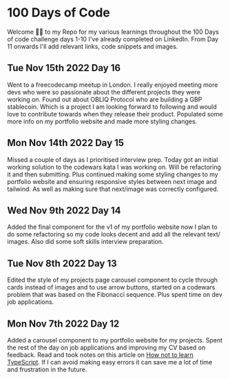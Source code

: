 # 100 Days of Code

Welcome 👋🏿 to my Repo for my various learnings throughout the 100 Days of code challenge days 1-10 I've already completed on LinkedIn. 
From Day 11 onwards I'll add relevant links, code snippets and images.

## Tue Nov 15th 2022 Day 16
Went to a freecodecamp  meetup in London. I really enjoyed meeting more devs who were so  passionate about the different projects they were working on. Found out about OBLIQ Protocol who are building a GBP stablecoin. Which is a project I am looking forward to following and would love to contribute towards when they release their product. Populated some more info on my portfolio website and made more styling changes.


## Mon Nov 14th 2022 Day 15 
Missed a couple of days as I prioritised interview prep. Today got an initial working solution to the codewars kata I was working on.  Will be  refactoring it and then submitting. Plus continued making some styling changes to my portfolio website and ensuring responsive styles between next image and tailwind. As well as making sure that next/image was correctly configured.
  
## Wed Nov 9th 2022 Day 14
Added the final component for the v1 of my portfolio website now I plan to do some refactoring so my code looks decent and add all the relevant text/ images. Also did some soft skills interview preparation.

## Tue Nov 8th 2022 Day 13
Edited the style of my projects page carousel component to cycle through  cards instead of images and to use arrow buttons, started on a codewars problem that was based on the Fibonacci sequence. Plus spent time on dev job applications.

## Mon Nov 7th 2022 Day 12
Added a carousel component to my portfolio website for my projects. Spent the rest of the day on job applications and improving my CV based on feedback.
Read and took notes on this article on [How not to learn TypeScript](https://fettblog.eu/how-not-to-learn-typescript/). If I can avoid making easy errors it can save me a lot of time and frustration in the future.
